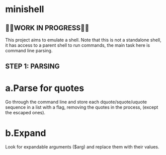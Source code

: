 # minishell

## 🚧🚧WORK IN PROGRESS🚧🚧

This project aims to emulate a shell. Note that this is not a standalone shell, it has access to a parent shell
to run commands, the main task here is command line parsing.

## STEP 1: PARSING

# a.Parse for quotes

Go through the command line and store each dquote/squote/uquote sequence in a list with a flag, removing the
quotes in the process, (except the escaped ones).

# b.Expand

Look for expandable arguments ($arg) and replace them with their values.

